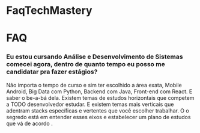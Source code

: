 # FaqTechMastery

# FAQ
### Eu estou cursando Análise e Desenvolvimento de Sistemas comecei agora, dentro de quanto tempo eu posso me candidatar pra fazer estágios?
Não importa o tempo de curso e sim ter escolhido a área exata, Mobile Android, Big Data com Python, Backend com Java, Front-end com React.
E saber o be-a-bá dela.
Existem temas de estudos horizontais que competem a TODO desenvolvedor estudar. E existem temas mais verticais que adentram stacks específicas e vertentes que você escolher trabalhar. O o segredo está em entender esses eixos e estabelecer um plano de estudos que vá de acordo .

